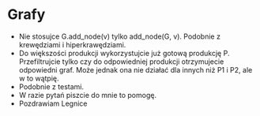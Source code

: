 # Grafy

- Nie stosujce G.add_node(v) tylko add_node(G, v). Podobnie z krewędziami i hiperkrawędziami.
- Do większości produkcji wykorzystujcie już gotową produkcję P. Przefiltrujcie tylko czy do odpowiedniej produkcji otrzymujecie odpowiedni graf. Może jednak ona nie działać dla innych niż P1 i P2, ale w to wątpię.
- Podobnie z testami.
- W razie pytań piszcie do mnie to pomogę.
- Pozdrawiam Legnice 
